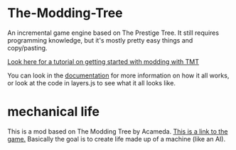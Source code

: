 # The-Modding-Tree

An incremental game engine based on The Prestige Tree. It still requires programming knowledge, but it's mostly pretty easy things and copy/pasting.

[Look here for a tutorial on getting started with modding with TMT](docs/tutorials/getting-started.md)

You can look in the [documentation](docs/!general-info.md) for more information on how it all works, or look at the code in layers.js to see what it all looks like.

# mechanical life

This is a mod based on The Modding Tree by Acameda. [This is a link to the game.](https://raw.githack.com/blaster003/mechanical-life/master/index.html)
Basically the goal is to create life made up of a machine (like an AI).